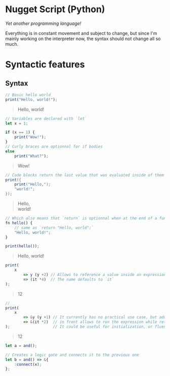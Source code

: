 # Nugget Script (Python)

*Yet another programming language!*

Everything is in constant movement and subject to change, but since I'm mainly working on the interpreter now, the syntax should not change all so much.

# Syntactic features

## Syntax

```js
// Basic hello world
print("Hello, world!");
```
> Hello, world!

```js
// Variables are declared with `let`
let x = 1;
```

```js
if (x == 1) {
    print("Wow!");
}
// Curly braces are optionnal for if bodies
else
    print("What?");
```
> Wow!

```java
// Code blocks return the last value that was evaluated inside of them
print({
    print("Hello,");
    "world!";
});
```
> Hello,<br>world!

```js
// Which also means that `return` is optionnal when at the end of a function body
fn hello() {
    // same as `return "Hello, world";`
    "Hello, world!";
}

print(hello());
```
> Hello, world!

```js
print(
    x 
        => y (y +2) // Allows to reference a value inside an expression
        => (it *4)  // The name defaults to `it`
);
```
> 12

```js
// 
print(
    x
        => &y (y +1) // It currently has no practical use case, but adding an `&`
        => &(it *2)  // in front allows to run the expression while returning the base value
);                   // It could be useful for initialization, or fluent patterns where they're not supported
```
> 12

```js
let a = and();

// Creates a logic gate and connects it to the previous one
let b = and() => &{
    :connect(x);
};
```